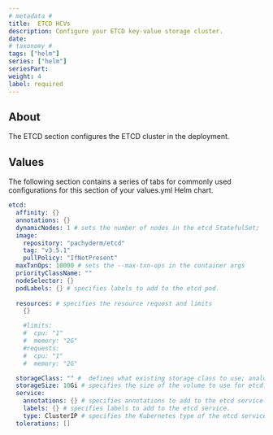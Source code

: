 ```yaml
---
# metadata # 
title:  ETCD HCVs
description: Configure your ETCD key-value storage cluster.  
date: 
# taxonomy #
tags: ["helm"]
series: ["helm"]
seriesPart:
weight: 4
label: required
---
```


## About 
The ETCD section configures the ETCD cluster in the deployment.

## Values 

The following section contains a series of tabs for commonly used configurations for this section of your values.yml Helm chart. 


```s
etcd:
  affinity: {}
  annotations: {}
  dynamicNodes: 1 # sets the number of nodes in the etcd StatefulSet;  analogous to the --dynamic-etcd-nodes argument to pachctl
  image:
    repository: "pachyderm/etcd"
    tag: "v3.5.1"
    pullPolicy: "IfNotPresent"
  maxTxnOps: 10000 # sets the --max-txn-ops in the container args
  priorityClassName: ""
  nodeSelector: {}
  podLabels: {} # specifies labels to add to the etcd pod.
  
  resources: # specifies the resource request and limits
    {}

    #limits:
    #  cpu: "1"
    #  memory: "2G"
    #requests:
    #  cpu: "1"
    #  memory: "2G"

  storageClass: "" #  defines what existing storage class to use; analogous to --etcd-storage-class argument to pachctl 
  storageSize: 10Gi # specifies the size of the volume to use for etcd.
  service:
    annotations: {} # specifies annotations to add to the etcd service.
    labels: {} # specifies labels to add to the etcd service.
    type: ClusterIP # specifies the Kubernetes type of the etcd service.
  tolerations: []
```
